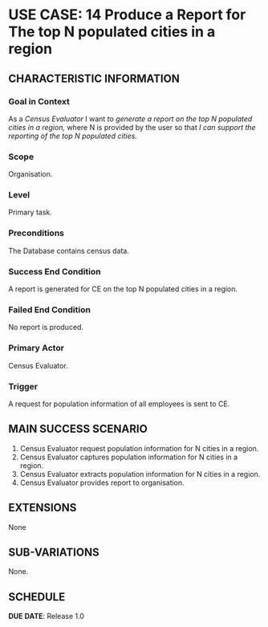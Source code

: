 # USE CASE: 14 Produce a Report for The top N populated cities in a region 

## CHARACTERISTIC INFORMATION

### Goal in Context

As a *Census Evaluator* I want *to generate a report on the top N populated cities in a region,* where N is provided by the user so that *I can support the reporting of the top N populated cities.*

### Scope

Organisation.

### Level

Primary task.

### Preconditions

The Database contains census data.

### Success End Condition

A report is generated for CE on the top N populated cities in a region.

### Failed End Condition

No report is produced.

### Primary Actor

Census Evaluator.

### Trigger

A request for population information of all employees is sent to CE.

## MAIN SUCCESS SCENARIO

1. Census Evaluator request population information for N cities in a region.
2. Census Evaluator captures population information for N cities in a region.
3. Census Evaluator extracts population information for N cities in a region.
4. Census Evaluator provides report to organisation.

## EXTENSIONS

None

## SUB-VARIATIONS

None.

## SCHEDULE

**DUE DATE**: Release 1.0